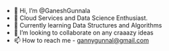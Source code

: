 - 👋 Hi, I’m @GaneshGunnala
- 👀 Cloud Services and Data Science Enthusiast.
- 🌱 Currently learning Data Structures and Algorithms
- 💞️ I’m looking to collaborate on any craaazy ideas
- 📫 How to reach me - gannygunnal@gmail.com

<!---
GaneshGunnala/GaneshGunnala is a ✨ special ✨ repository because its `README.md` (this file) appears on your GitHub profile.
You can click the Preview link to take a look at your changes.
--->
